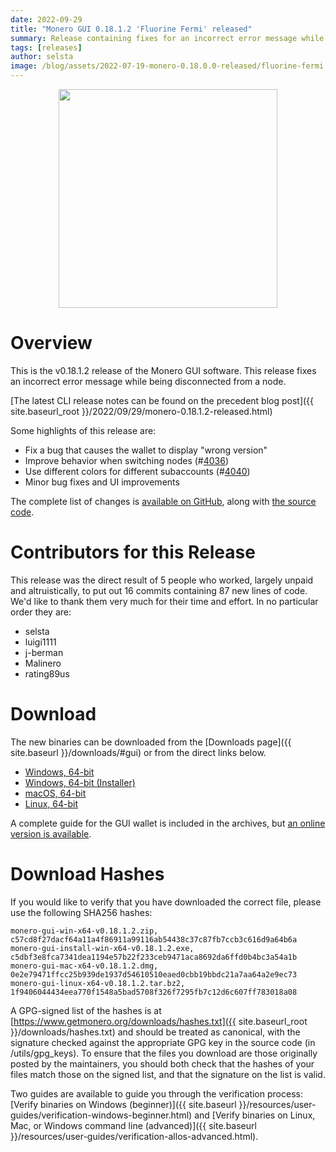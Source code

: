 ```yaml
---
date: 2022-09-29
title: "Monero GUI 0.18.1.2 'Fluorine Fermi' released"
summary: Release containing fixes for an incorrect error message while being disconnected from a node.
tags: [releases]
author: selsta
image: /blog/assets/2022-07-19-monero-0.18.0.0-released/fluorine-fermi.png
---
```


<div align="center">
  <img src="{{ page.image }}" width="350px">
</div>

# Overview

This is the v0.18.1.2 release of the Monero GUI software. This release fixes an incorrect error message while being disconnected from a node.

[The latest CLI release notes can be found on the precedent blog post]({{ site.baseurl_root }}/2022/09/29/monero-0.18.1.2-released.html)

Some highlights of this release are:

- Fix a bug that causes the wallet to display "wrong version"
- Improve behavior when switching nodes (#[4036](https://github.com/monero-project/monero-gui/pull/4036))
- Use different colors for different subaccounts (#[4040](https://github.com/monero-project/monero-gui/pull/4040))
- Minor bug fixes and UI improvements

The complete list of changes is [available on GitHub](https://github.com/monero-project/monero-gui/compare/v0.18.1.1...v0.18.1.2), along with [the source code](https://github.com/monero-project/monero-gui/tree/v0.18.1.2).

# Contributors for this Release

This release was the direct result of 5 people who worked, largely unpaid and altruistically, to put out 16 commits containing 87 new lines of code. We'd like to thank them very much for their time and effort. In no particular order they are:

- selsta
- luigi1111
- j-berman
- Malinero
- rating89us

# Download

The new binaries can be downloaded from the [Downloads page]({{ site.baseurl }}/downloads/#gui) or from the direct links below.

- [Windows, 64-bit](https://downloads.getmonero.org/gui/monero-gui-win-x64-v0.18.1.2.zip)
- [Windows, 64-bit (Installer)](https://downloads.getmonero.org/gui/monero-gui-install-win-x64-v0.18.1.2.exe)
- [macOS, 64-bit](https://downloads.getmonero.org/gui/monero-gui-mac-x64-v0.18.1.2.dmg)
- [Linux, 64-bit](https://downloads.getmonero.org/gui/monero-gui-linux-x64-v0.18.1.2.tar.bz2)

A complete guide for the GUI wallet is included in the archives, but [an online version is available](https://github.com/monero-ecosystem/monero-GUI-guide/blob/master/monero-GUI-guide.md).

# Download Hashes

If you would like to verify that you have downloaded the correct file, please use the following SHA256 hashes:

```
monero-gui-win-x64-v0.18.1.2.zip, c57cd8f27dacf64a11a4f86911a99116ab54438c37c87fb7ccb3c616d9a64b6a
monero-gui-install-win-x64-v0.18.1.2.exe, c5dbf3e8fca7341dea1194e57b22f233ceb9471aca8692da6ffd0b4bc3a54a1b
monero-gui-mac-x64-v0.18.1.2.dmg, 0e2e79471ffcc25b939de1937d54610510eaed0cbb19bbdc21a7aa64a2e9ec73
monero-gui-linux-x64-v0.18.1.2.tar.bz2, 1f9406044434eea770f1548a5bad5708f326f7295fb7c12d6c607ff783018a08
```

A GPG-signed list of the hashes is at [https://www.getmonero.org/downloads/hashes.txt]({{ site.baseurl_root }}/downloads/hashes.txt) and should be treated as canonical, with the signature checked against the appropriate GPG key in the source code (in /utils/gpg_keys). To ensure that the files you download are those originally posted by the maintainers, you should both check that the hashes of your files match those on the signed list, and that the signature on the list is valid.

Two guides are available to guide you through the verification process: [Verify binaries on Windows (beginner)]({{ site.baseurl }}/resources/user-guides/verification-windows-beginner.html) and [Verify binaries on Linux, Mac, or Windows command line (advanced)]({{ site.baseurl }}/resources/user-guides/verification-allos-advanced.html).
